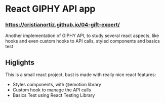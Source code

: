 # React GIPHY API app
### https://cristianortiz.github.io/04-gift-expert/

Another implementation of GIPHY API, to study several react aspects, like hooks and even custom hooks to API calls, styled components and basics test

## Higlights

This is a small react project, bust is made with really nice react features:

- Styles components, with @emotion library
- Custom hook to manage the API calls
- Basics Test using React Testing Library
